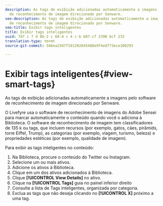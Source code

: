 ```yaml
---
description: As tags de exibição adicionadas automaticamente a imagens pelo software
  de reconhecimento de imagem direcionado por Senware.
seo-description: As tags de exibição adicionadas automaticamente a imagens pelo software
  de reconhecimento de imagem direcionado por Senware.
seo-title: Exibir tags inteligentes
title: Exibir tags inteligentes
uuid: 787 c 7 d 86-2 c 68-4 c 4 c-b 687-cf 2390 bcf 233
translation-type: tm+mt
source-git-commit: 566ea2587f101202045488e9f4edf73ece100293

---
```



# Exibir tags inteligentes{#view-smart-tags}

As tags de exibição adicionadas automaticamente a imagens pelo software de reconhecimento de imagem direcionado por Senware.

O Livefyre usa o software de reconhecimento de imagens do Adobe Sensei para marcar automaticamente o conteúdo quando você o adiciona à Biblioteca. O software de reconhecimento de imagem tem classificadores de 135 k ou tags, que incluem recursos (por exemplo, gatos, cães, pirâmids, torre Eiffel, Trump), as categorias (por exemplo, viagem, turismo, beleza) e propriedades estéticas (por exemplo, qualidade de imagem).

Para exibir as tags inteligentes no conteúdo:

1. Na Biblioteca, procure o conteúdo do Twitter ou Instagram.
1. Selecione um ou mais ativos.
1. Adicione os ativos à Biblioteca.
1. Clique em um dos ativos adicionados à Biblioteca.
1. Clique **[!UICONTROL View Details]** no ativo.
1. Clique na **[!UICONTROL Tags]** guia no painel inferior direito
1. Consulte a lista de Tags inteligentes, organizada por categoria.
1. Exclua as tags que não deseja clicando no **[!UICONTROL X]** próximo a uma tag.

